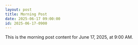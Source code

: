 ```yaml
---
layout: post
title: Morning Post
date: 2025-06-17 09:00:00
id: 2025-06-17-0900
---
```

This is the morning post content for June 17, 2025, at 9:00 AM.
